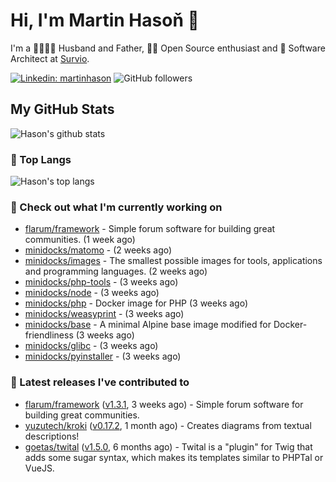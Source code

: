 # Hi, I'm Martin Hasoň 👋

I'm a 👨‍👩‍👧‍👦 Husband and Father, 🧑‍💻 Open Source enthusiast and 📐 Software Architect at [Survio](https://www.survio.com).

[![Linkedin: martinhason](https://img.shields.io/badge/-Martin%20Hasoň-blue?style=flat-square&logo=Linkedin&logoColor=white&link=https://www.linkedin.com/in/martinhason/)](https://www.linkedin.com/in/martinhason/)
![GitHub followers](https://img.shields.io/github/followers/hason?label=Follow&style=social)


## My GitHub Stats
![Hason's github stats](https://github-readme-stats.vercel.app/api?username=hason&show_icons=true&include_all_commits=true&theme=dracula&hide_border=true&hide_title=true)

### 💾 Top Langs
![Hason's top langs](https://github-readme-stats.vercel.app/api/top-langs/?username=hason&layout=compact&theme=dracula&hide_border=true&hide_title=true)

### 👷 Check out what I'm currently working on

- [flarum/framework](https://github.com/flarum/framework) - Simple forum software for building great communities. (1 week ago)
- [minidocks/matomo](https://github.com/minidocks/matomo) -  (2 weeks ago)
- [minidocks/images](https://github.com/minidocks/images) - The smallest possible images for tools, applications and programming languages. (2 weeks ago)
- [minidocks/php-tools](https://github.com/minidocks/php-tools) -  (3 weeks ago)
- [minidocks/node](https://github.com/minidocks/node) -  (3 weeks ago)
- [minidocks/php](https://github.com/minidocks/php) - Docker image for PHP (3 weeks ago)
- [minidocks/weasyprint](https://github.com/minidocks/weasyprint) -  (3 weeks ago)
- [minidocks/base](https://github.com/minidocks/base) - A minimal Alpine base image modified for Docker-friendliness (3 weeks ago)
- [minidocks/glibc](https://github.com/minidocks/glibc) -  (3 weeks ago)
- [minidocks/pyinstaller](https://github.com/minidocks/pyinstaller) -  (3 weeks ago)

### 🔭 Latest releases I've contributed to

- [flarum/framework](https://github.com/flarum/framework) ([v1.3.1](https://github.com/flarum/framework/releases/tag/v1.3.1), 3 weeks ago) - Simple forum software for building great communities.
- [yuzutech/kroki](https://github.com/yuzutech/kroki) ([v0.17.2](https://github.com/yuzutech/kroki/releases/tag/v0.17.2), 1 month ago) - Creates diagrams from textual descriptions!
- [goetas/twital](https://github.com/goetas/twital) ([v1.5.0](https://github.com/goetas/twital/releases/tag/v1.5.0), 6 months ago) - Twital is a &#34;plugin&#34; for Twig that adds some sugar syntax, which makes its templates similar to PHPTal or VueJS.
